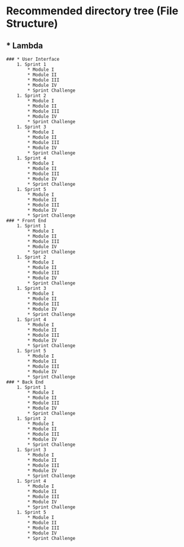 # Recommended directory tree (File Structure)

## * Lambda
    ### * User Interface
        1. Sprint 1
            * Module I
            * Module II
            * Module III
            * Module IV
            * Sprint Challenge
        1. Sprint 2
            * Module I
            * Module II
            * Module III
            * Module IV
            * Sprint Challenge
        1. Sprint 3
            * Module I
            * Module II
            * Module III
            * Module IV
            * Sprint Challenge
        1. Sprint 4
            * Module I
            * Module II
            * Module III
            * Module IV
            * Sprint Challenge
        1. Sprint 5
            * Module I
            * Module II
            * Module III
            * Module IV
            * Sprint Challenge
    ### * Front End
        1. Sprint 1
            * Module I
            * Module II
            * Module III
            * Module IV
            * Sprint Challenge
        1. Sprint 2
            * Module I
            * Module II
            * Module III
            * Module IV
            * Sprint Challenge
        1. Sprint 3
            * Module I
            * Module II
            * Module III
            * Module IV
            * Sprint Challenge
        1. Sprint 4
            * Module I
            * Module II
            * Module III
            * Module IV
            * Sprint Challenge
        1. Sprint 5
            * Module I
            * Module II
            * Module III
            * Module IV
            * Sprint Challenge
    ### * Back End
        1. Sprint 1
            * Module I
            * Module II
            * Module III
            * Module IV
            * Sprint Challenge
        1. Sprint 2
            * Module I
            * Module II
            * Module III
            * Module IV
            * Sprint Challenge
        1. Sprint 3
            * Module I
            * Module II
            * Module III
            * Module IV
            * Sprint Challenge
        1. Sprint 4
            * Module I
            * Module II
            * Module III
            * Module IV
            * Sprint Challenge
        1. Sprint 5
            * Module I
            * Module II
            * Module III
            * Module IV
            * Sprint Challenge

